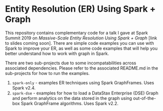 # Entity Resolution (ER) Using Spark + Graph

This repository contains complementary code for a talk I gave at Spark Summit 2019 on *Massive-Scale Entity Resolution Using Spark + Graph* [link to slides coming soon]. There are simple code examples you can use with Spark to improve your ER, as well as some code examples that will help you better understand how to work with graph in Spark.

There are two sub-projects due to some incompatabilities across associated dependencies. Please refer to the associated README.md in the sub-projects for how to run the examples.

1. `spark-only` - examples ER techniques using Spark GraphFrames. Uses Spark v2.4.
2. `spark-dse` - examples for how to load a DataStax Enterprise (DSE) Graph and perform analytics on the data stored in the graph using out-of-the-box Spark GraphFrame algorithms. Uses Spark v2.2.

